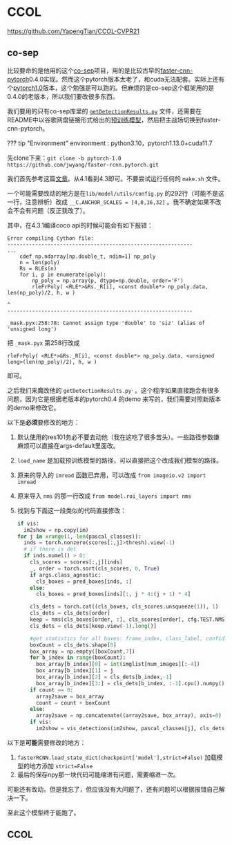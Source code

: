 # CCOL

https://github.com/YapengTian/CCOL-CVPR21

## co-sep

比较要命的是他用的这个[co-sep](https://github.com/rhgao/co-separation)项目，用的是比较古早的[faster-cnn-pytorch](https://github.com/jwyang/faster-rcnn.pytorch)0.4.0实现。然而这个pytorch版本太老了，和cuda无法配套。实际上还有个[pytorch1.0](https://github.com/jwyang/faster-rcnn.pytorch/tree/pytorch-1.0)版本，这个勉强是可以跑的。但麻烦的是co-sep这个框架用的是0.4.0的老版本，所以我们要改很多东西。

我们要用的只有co-sep库里的 [`getDetectionResults.py`](https://github.com/rhgao/co-separation/blob/master/getDetectionResults.py) 文件，还需要在README中以谷歌网盘链接形式给出的[预训练模型](https://drive.google.com/file/d/1fiS3uBiZSsPkKfxr0mo9IIOhSOirApLH/view?usp=drive_link)，然后把主战场切换到faster-cnn-pytorch。

??? tip "Environment"
	environment : python3.10，pytorch1.13.0+cuda11.7

先clone下来：`git clone -b pytorch-1.0 https://github.com/jwyang/faster-rcnn.pytorch.git`

我们首先参考这篇[文章](https://blog.csdn.net/ljtlyk/article/details/129945955)。从4.1看到4.3即可。不要尝试运行任何的 `make.sh` 文件。

一个可能需要改动的地方是在`lib/model/utils/config.py` 的292行（可能不是这一行，注意辨析）改成 `__C.ANCHOR_SCALES = [4,8,16,32]` 。我不确定如果不改会不会有问题（反正我改了）。

其中，在4.3.1编译coco api的时候可能会有如下报错：

```
Error compiling Cython file:
------------------------------------------------------------
...
	cdef np.ndarray[np.double_t, ndim=1] np_poly
	n = len(poly)
	Rs = RLEs(n)
	for i, p in enumerate(poly):
		np_poly = np.array(p, dtype=np.double, order='F')
		rleFrPoly( <RLE*>&Rs._R[i], <const double*> np_poly.data, len(np_poly)/2, h, w )
																			  ^
------------------------------------------------------------

_mask.pyx:258:78: Cannot assign type 'double' to 'siz' (alias of 'unsigned long')
```

把 `_mask.pyx` 第258行改成 
```
rleFrPoly( <RLE*>&Rs._R[i], <const double*> np_poly.data, <unsigned long>(len(np_poly)/2), h, w )
```
即可。

之后我们来魔改他的 `getDetectionResults.py`· 。这个程序如果直接跑会有很多问题，因为它是根据老版本的pytorch0.4 的demo 来写的，我们需要对照新版本的demo来修改它。

以下是**必须**要修改的地方：

1. 默认使用的res101务必不要去动他（我在这吃了很多苦头）。一些路径参数嫌麻烦可以直接在args-default里面改。

2. `load_name` 是加载预训练模型的路径，可以直接把这个改成我们模型的路径。

3. 原来的导入的 `imread` 函数已弃用，可以改成 `from imageio.v2 import imread`

4. 原来导入 `nms` 的那一行改成 `from model.roi_layers import nms`

5. 找到与下面这一段类似的代码直接修改：
    ```python
    if vis:
      im2show = np.copy(im)
    for j in xrange(1, len(pascal_classes)):
      inds = torch.nonzero(scores[:,j]>thresh).view(-1)
      # if there is det
      if inds.numel() > 0:
        cls_scores = scores[:,j][inds]
        _, order = torch.sort(cls_scores, 0, True)
        if args.class_agnostic:
          cls_boxes = pred_boxes[inds, :]
        else:
          cls_boxes = pred_boxes[inds][:, j * 4:(j + 1) * 4]
    
        cls_dets = torch.cat((cls_boxes, cls_scores.unsqueeze(1)), 1)
        cls_dets = cls_dets[order]
        keep = nms(cls_boxes[order, :], cls_scores[order], cfg.TEST.NMS)
        cls_dets = cls_dets[keep.view(-1).long()]
    
        #get statistics for all boxes: frame_index, class_label, confidence_score, four cordinates
        boxCount = cls_dets.shape[0]
        box_array = np.empty([boxCount,7])
        for b_index in range(boxCount):
          box_array[b_index][0] = int(imglist[num_images][:-4])
          box_array[b_index][1] = j
          box_array[b_index][2] = cls_dets[b_index,-1]
          box_array[b_index][3:] = cls_dets[b_index, :-1].cpu().numpy()
        if count == 0:
          array2save = box_array
          count = count + boxCount
        else:
          array2save = np.concatenate((array2save, box_array), axis=0)
        if vis:
          im2show = vis_detections(im2show, pascal_classes[j], cls_dets.cpu().numpy(), 0.5)
    ```

以下是**可能**需要修改的地方：

1. `fasterRCNN.load_state_dict(checkpoint['model'],strict=False)` 加载模型的地方添加 `strict=False`
2. 最后的保存npy那一块代码可能缩进有问题，需要缩进一次。

可能还有改动，但是我忘了，但应该没有大问题了，还有问题可以根据报错自己解决一下。

至此这个模型终于能跑了。

## CCOL







